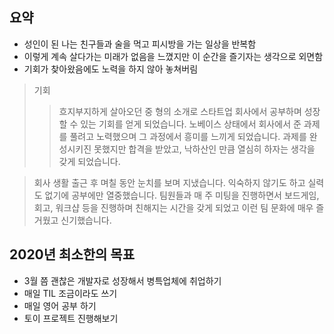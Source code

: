 ## 요약  

- 성인이 된 나는 친구들과 술을 먹고 피시방을 가는 일상을 반복함 
- 이렇게 계속 살다가는 미래가 없음을 느꼈지만 이 순간을 즐기자는 생각으로 외면함
- 기회가 찾아왔음에도 노력을 하지 않아 놓쳐버림


> 기회 
>> 흐지부지하게 살아오던 중 형의 소개로 스타트업 회사에서 공부하며 성장할 수 있는 기회를 얻게 되었습니다. 
노베이스 상태에서 회사에서 준 과제를 풀려고 노력했으며 그 과정에서 흥미를 느끼게 되었습니다. 
과제를 완성시키진 못했지만 합격을 받았고, 낙하산인 만큼 열심히 하자는 생각을 갖게 되었습니다. 

> 회사 생활
출근 후 며칠 동안 눈치를 보며 지냈습니다. 익숙하지 않기도 하고 실력도 없기에 공부에만 열중했습니다.
팀원들과 매 주 미팅을 진행하면서 보드게임, 회고, 워크샵 등을 진행하며 친해지는 시간을 갖게 되었고 이런 팀 문화에 매우 즐거웠고 신기했습니다.


## 2020년 최소한의 목표
- 3월 쯤 괜찮은 개발자로 성장해서 병특업체에 취업하기
- 매일 TIL 조금이라도 쓰기
- 매일 영어 공부 하기
- 토이 프로젝트 진행해보기
